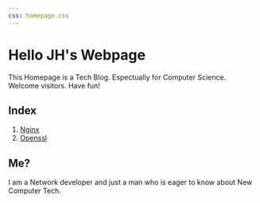 ```yaml
---
css: homepage.css
---
```


# Hello JH's Webpage

This Homepage is a Tech Blog. Espectually for Computer Science.  
Welcome visitors. Have fun!


## Index

1. [Nginx](nginx.md)
2. [Openssl](openssl.md)

## Me?

I am a Network developer and just a man who is eager to know about New Computer Tech.  
